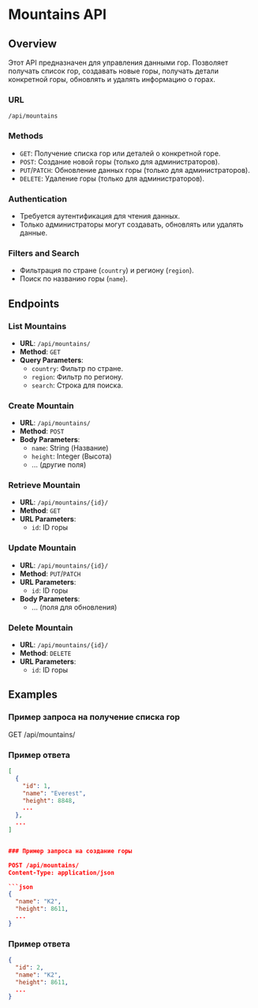 # Mountains API

## Overview

Этот API предназначен для управления данными гор. Позволяет получать список гор, создавать новые горы, получать детали конкретной горы, обновлять и удалять информацию о горах.

### URL

`/api/mountains`


### Methods

- `GET`: Получение списка гор или деталей о конкретной горе.
- `POST`: Создание новой горы (только для администраторов).
- `PUT`/`PATCH`: Обновление данных горы (только для администраторов).
- `DELETE`: Удаление горы (только для администраторов).

### Authentication

- Требуется аутентификация для чтения данных.
- Только администраторы могут создавать, обновлять или удалять данные.

### Filters and Search

- Фильтрация по стране (`country`) и региону (`region`).
- Поиск по названию горы (`name`).

## Endpoints

### List Mountains

- **URL**: `/api/mountains/`
- **Method**: `GET`
- **Query Parameters**:
  - `country`: Фильтр по стране.
  - `region`: Фильтр по региону.
  - `search`: Строка для поиска.

### Create Mountain

- **URL**: `/api/mountains/`
- **Method**: `POST`
- **Body Parameters**:
  - `name`: String (Название)
  - `height`: Integer (Высота)
  - ... (другие поля)

### Retrieve Mountain

- **URL**: `/api/mountains/{id}/`
- **Method**: `GET`
- **URL Parameters**:
  - `id`: ID горы

### Update Mountain

- **URL**: `/api/mountains/{id}/`
- **Method**: `PUT`/`PATCH`
- **URL Parameters**:
  - `id`: ID горы
- **Body Parameters**:
  - ... (поля для обновления)

### Delete Mountain

- **URL**: `/api/mountains/{id}/`
- **Method**: `DELETE`
- **URL Parameters**:
  - `id`: ID горы

## Examples

### Пример запроса на получение списка гор

GET /api/mountains/

### Пример ответа

```json
[
  {
    "id": 1,
    "name": "Everest",
    "height": 8848,
    ...
  },
  ...
]


### Пример запроса на создание горы

POST /api/mountains/
Content-Type: application/json

```json
{
  "name": "K2",
  "height": 8611,
  ...
}
```

### Пример ответа

```json
{
  "id": 2,
  "name": "K2",
  "height": 8611,
  ...
}
```
